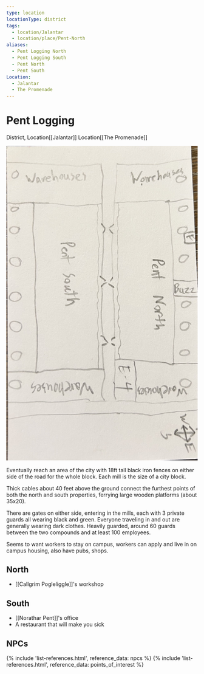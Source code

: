 ```yaml
---
type: location
locationType: district
tags:
  - location/Jalantar
  - location/place/Pent-North
aliases:
  - Pent Logging North
  - Pent Logging South
  - Pent North
  - Pent South
Location:
  - Jalantar
  - The Promenade
---
```


# Pent Logging
District, <span class="dataview inline-field"><span class="inline-field-key">Location</span><span class="inline-field-value">[[Jalantar]]</span></span> <span class="dataview inline-field"><span class="inline-field-key">Location</span><span class="inline-field-value">[[The Promenade]]</span></span>

![](/assets/obsidian/Pent%20Logging%20Layout.jpg)

Eventually reach an area of the city with 18ft tall black iron fences on either side of the road for the whole block. Each mill is the size of a city block. 

Thick cables about 40 feet above the ground connect the furthest points of both the north and south properties, ferrying large wooden platforms (about 35x20). 

There are gates on either side, entering in the mills, each with 3 private guards all wearing black and green. Everyone traveling in and out are generally wearing dark clothes. Heavily guarded, around 60 guards between the two compounds and at least 100 employees. 

Seems to want workers to stay on campus, workers can apply and live in on campus housing, also have pubs, shops.

## North
- [[Callgrim Pogleliggle]]'s workshop

## South
- [[Norathar Pent]]'s office
- A restaurant that will make you sick

## NPCs
{% include 'list-references.html', reference_data: npcs %}
{% include 'list-references.html', reference_data: points_of_interest %}
